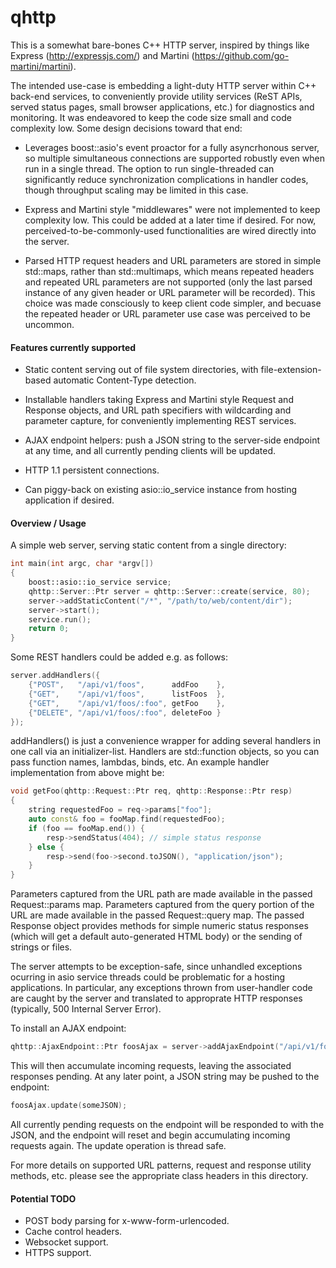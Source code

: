 # qhttp

This is a somewhat bare-bones C++ HTTP server, inspired by things like Express (http://expressjs.com/) and
Martini (https://github.com/go-martini/martini).

The intended use-case is embedding a light-duty HTTP server within C++ back-end services, to conveniently
provide utility services (ReST APIs, served status pages, small browser applications, etc.) for diagnostics
and monitoring.  It was endeavored to keep the code size small and code complexity low.  Some design decisions
toward that end:

* Leverages boost::asio's event proactor for a fully asyncrhonous server, so multiple simultaneous connections
  are supported robustly even when run in a single thread.  The option to run single-threaded can
  significantly reduce synchronization complications in handler codes, though throughput scaling may be
  limited in this case.

* Express and Martini style "middlewares" were not implemented to keep complexity low.  This could be added at
  a later time if desired.  For now, perceived-to-be-commonly-used functionalities are wired directly into the
  server.

* Parsed HTTP request headers and URL parameters are stored in simple std::maps, rather than std::multimaps,
  which means repeated headers and repeated URL parameters are not supported (only the last parsed instance of
  any given header or URL parameter will be recorded).  This choice was made consciously to keep client code
  simpler, and becuase the repeated header or URL parameter use case was perceived to be uncommon.

#### Features currently supported

* Static content serving out of file system directories, with file-extension-based automatic Content-Type
  detection.

* Installable handlers taking Express and Martini style Request and Response objects, and URL path specifiers
  with wildcarding and parameter capture, for conveniently implementing REST services.

* AJAX endpoint helpers: push a JSON string to the server-side endpoint at any time, and all currently pending
  clients will be updated.

* HTTP 1.1 persistent connections.

* Can piggy-back on existing asio::io_service instance from hosting application if desired.

#### Overview / Usage

A simple web server, serving static content from a single directory:

```C++
int main(int argc, char *argv[])
{
    boost::asio::io_service service;
    qhttp::Server::Ptr server = qhttp::Server::create(service, 80);
    server->addStaticContent("/*", "/path/to/web/content/dir");
    server->start();
    service.run();
    return 0;
}
```

Some REST handlers could be added e.g. as follows:

```C++
server.addHandlers({
    {"POST",   "/api/v1/foos",      addFoo    },
    {"GET",    "/api/v1/foos",      listFoos  },
    {"GET",    "/api/v1/foos/:foo", getFoo    },
    {"DELETE", "/api/v1/foos/:foo", deleteFoo }
});
```

addHandlers() is just a convenience wrapper for adding several handlers in one call via an initializer-list.
Handlers are std::function objects, so you can pass function names, lambdas, binds, etc.  An example handler
implementation from above might be:

```C++
void getFoo(qhttp::Request::Ptr req, qhttp::Response::Ptr resp)
{
    string requestedFoo = req->params["foo"];
    auto const& foo = fooMap.find(requestedFoo);
    if (foo == fooMap.end()) {
        resp->sendStatus(404); // simple status response
    } else {
        resp->send(foo->second.toJSON(), "application/json");
    }
}

```

Parameters captured from the URL path are made available in the passed Request::params map.  Parameters
captured from the query portion of the URL are made available in the passed Request::query map.  The passed
Response object provides methods for simple numeric status responses (which will get a default auto-generated
HTML body) or the sending of strings or files.

The server attempts to be exception-safe, since unhandled exceptions ocurring in asio service threads could be
problematic for a hosting applications.  In particular, any exceptions thrown from user-handler code are
caught by the server and translated to approprate HTTP responses (typically, 500 Internal Server Error).

To install an AJAX endpoint:

```C++
qhttp::AjaxEndpoint::Ptr foosAjax = server->addAjaxEndpoint("/api/v1/foos/ajax");
```

This will then accumulate incoming requests, leaving the associated responses pending.  At any later point, a
JSON string may be pushed to the endpoint:

```C++
foosAjax.update(someJSON);
```

All currently pending requests on the endpoint will be responded to with the JSON, and the endpoint will reset
and begin accumulating incoming requests again.  The update operation is thread safe.

For more details on supported URL patterns, request and response utility methods, etc. please see the
appropriate class headers in this directory.

#### Potential TODO

* POST body parsing for x-www-form-urlencoded.
* Cache control headers.
* Websocket support.
* HTTPS support.
